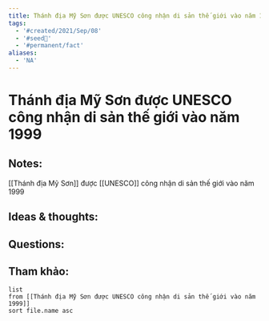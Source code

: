 ```yaml
---
title: Thánh địa Mỹ Sơn được UNESCO công nhận di sản thế giới vào năm 1999
tags:
  - '#created/2021/Sep/08'
  - '#seed🥜'
  - '#permanent/fact'
aliases:
  - 'NA'
---
```

# Thánh địa Mỹ Sơn được UNESCO công nhận di sản thế giới vào năm 1999

## Notes:
[[Thánh địa Mỹ Sơn]] được [[UNESCO]] công nhận di sản thế giới vào năm 1999

## Ideas & thoughts:

## Questions:


## Tham khảo:
```dataview
list
from [[Thánh địa Mỹ Sơn được UNESCO công nhận di sản thế giới vào năm 1999]]
sort file.name asc
```